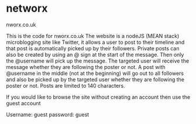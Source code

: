 # networx
nworx.co.uk

This is the code for nworx.co.uk
The website is a nodeJS (MEAN stack) microblogging site like Twitter, it allows a user to post to their timeline
and that post is automatically picked up by their followers. Private posts can also be created by using an @ sign
at the start of the message. Then only the @username will pick up the message. The targeted user will receive the
message whether they are following the poster or not.
A post with @username in the middle (not at the beginning) will go out to all followers and also be picked 
up by the targeted user whether they are following the poster or not. 
Posts are limited to 140 characters.

If you would like to browse the site without creating an account then use the guest account

Username: guest
password: guest
